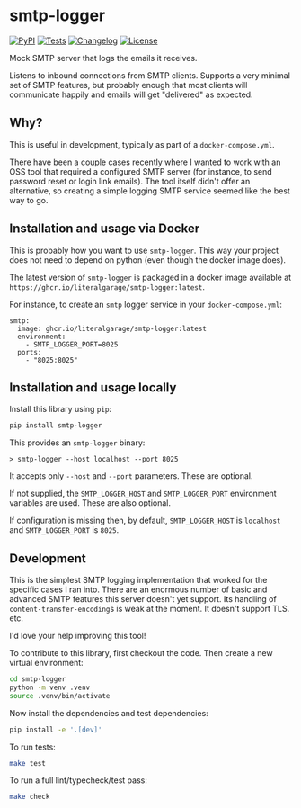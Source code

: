 # smtp-logger

[![PyPI](https://img.shields.io/pypi/v/smtp-logger.svg)](https://pypi.org/project/smtp-logger/)
[![Tests](https://github.com/literalgarage/smtp-logger/actions/workflows/test.yml/badge.svg)](https://github.com/literalgarage/smtp-logger/actions/workflows/test.yml)
[![Changelog](https://img.shields.io/github/v/release/literalgarage/smtp-logger?include_prereleases&label=changelog)](https://github.com/literalgarage/smtp-logger/releases)
[![License](https://img.shields.io/badge/license-MIT-blue.svg)](https://github.com/literalgarage/smtp-logger/blob/main/LICENSE)

Mock SMTP server that logs the emails it receives.

Listens to inbound connections from SMTP clients. Supports a very minimal set of SMTP features, but probably enough that most clients will communicate happily and emails will get "delivered" as expected.

## Why?

This is useful in development, typically as part of a `docker-compose.yml`.

There have been a couple cases recently where I wanted to work with an OSS tool that required a configured SMTP server (for instance, to send password reset or login link emails). The tool itself didn't offer an alternative, so creating a simple logging SMTP service seemed like the best way to go.

## Installation and usage via Docker

This is probably how you want to use `smtp-logger`. This way your project does not need to depend on python (even though the docker image does).

The latest version of `smtp-logger` is packaged in a docker image available at `https://ghcr.io/literalgarage/smtp-logger:latest`.

For instance, to create an `smtp` logger service in your `docker-compose.yml`:

```
smtp:
  image: ghcr.io/literalgarage/smtp-logger:latest
  environment:
    - SMTP_LOGGER_PORT=8025
  ports:
    - "8025:8025"
```

## Installation and usage locally

Install this library using `pip`:

```bash
pip install smtp-logger
```

This provides an `smtp-logger` binary:

```
> smtp-logger --host localhost --port 8025
```

It accepts only `--host` and `--port` parameters. These are optional.

If not supplied, the `SMTP_LOGGER_HOST` and `SMTP_LOGGER_PORT` environment variables are used. These are also optional.

If configuration is missing then, by default, `SMTP_LOGGER_HOST` is `localhost` and `SMTP_LOGGER_PORT` is `8025`.

## Development

This is the simplest SMTP logging implementation that worked for the specific cases I ran into. There are an enormous number of basic and advanced SMTP features this server doesn't yet support. Its handling of `content-transfer-encoding`s is weak at the moment. It doesn't support TLS. etc.

I'd love your help improving this tool!

To contribute to this library, first checkout the code. Then create a new virtual environment:

```bash
cd smtp-logger
python -m venv .venv
source .venv/bin/activate
```

Now install the dependencies and test dependencies:

```bash
pip install -e '.[dev]'
```

To run tests:

```bash
make test
```

To run a full lint/typecheck/test pass:

```bash
make check
```
